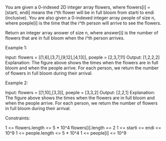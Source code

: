 You are given a 0-indexed 2D integer array flowers, where flowers[i] =
[starti, endi] means the i^th flower will be in full bloom from starti to
endi (inclusive). You are also given a 0-indexed integer array people of size
n, where poeple[i] is the time that the i^th person will arrive to see the
flowers.

Return an integer array answer of size n, where answer[i] is the number of
flowers that are in full bloom when the i^th person arrives.


Example 1:


Input: flowers = [[1,6],[3,7],[9,12],[4,13]], poeple = [2,3,7,11]
Output: [1,2,2,2]
Explanation: The figure above shows the times when the flowers are in full
bloom and when the people arrive.
For each person, we return the number of flowers in full bloom during their
arrival.


Example 2:


Input: flowers = [[1,10],[3,3]], poeple = [3,3,2]
Output: [2,2,1]
Explanation: The figure above shows the times when the flowers are in full
bloom and when the people arrive.
For each person, we return the number of flowers in full bloom during their
arrival.



Constraints:


1 <= flowers.length <= 5 * 10^4
flowers[i].length == 2
1 <= starti <= endi <= 10^9
1 <= people.length <= 5 * 10^4
1 <= people[i] <= 10^9




